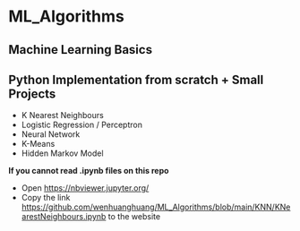 # ML_Algorithms
## Machine Learning Basics 
## Python Implementation from scratch + Small Projects 
- K Nearest Neighbours 
- Logistic Regression / Perceptron 
- Neural Network 
- K-Means 
- Hidden Markov Model 

**If you cannot read .ipynb files on this repo** 
- Open https://nbviewer.jupyter.org/
- Copy the link https://github.com/wenhuanghuang/ML_Algorithms/blob/main/KNN/KNearestNeighbours.ipynb to the website 